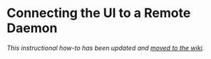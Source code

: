 # Connecting the UI to a Remote Daemon

_This instructional how-to has been updated and [moved to the wiki](https://github.com/Chia-Network/heather-blockchain/wiki/Connecting-the-UI-to-a-remote-daemon)._
